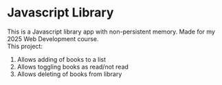 # Javascript Library
This is a Javascript library app with non-persistent memory. Made for my 2025 Web Development course.  
This project:
1. Allows adding of books to a list
2. Allows toggling books as read/not read
3. Allows deleting of books from library
